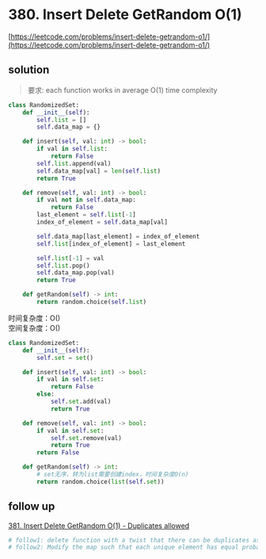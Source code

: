 # 380. Insert Delete GetRandom O(1)
[https://leetcode.com/problems/insert-delete-getrandom-o1/](https://leetcode.com/problems/insert-delete-getrandom-o1/)


## solution
> 要求: each function works in average O(1) time complexity

```python
class RandomizedSet:
    def __init__(self):
        self.list = []
        self.data_map = {}

    def insert(self, val: int) -> bool:
        if val in self.list:
            return False
        self.list.append(val)
        self.data_map[val] = len(self.list)
        return True

    def remove(self, val: int) -> bool:
        if val not in self.data_map:
            return False
        last_element = self.list[-1]
        index_of_element = self.data_map[val]

        self.data_map[last_element] = index_of_element
        self.list[index_of_element] = last_element

        self.list[-1] = val
        self.list.pop()
        self.data_map.pop(val)
        return True

    def getRandom(self) -> int:
        return random.choice(self.list)
```
时间复杂度：O() <br>
空间复杂度：O()


```python
class RandomizedSet:
    def __init__(self):
        self.set = set()        

    def insert(self, val: int) -> bool:
        if val in self.set:
            return False
        else:
            self.set.add(val)
            return True        

    def remove(self, val: int) -> bool:
        if val in self.set:
            self.set.remove(val)
            return True
        return False        

    def getRandom(self) -> int:
        # set无序，转为list需要创建index，时间复杂度O(n)
        return random.choice(list(self.set))
```


## follow up

[381. Insert Delete GetRandom O(1) - Duplicates allowed](https://leetcode.com/problems/insert-delete-getrandom-o1-duplicates-allowed/description/)
```python
# follow1: delete function with a twist that there can be duplicates as well
# follow2: Modify the map such that each unique element has equal probability of being returned. Ex: If values in map are [5,5,6,5,5] both 5 and 6 have 50% probability of being returned.

```
